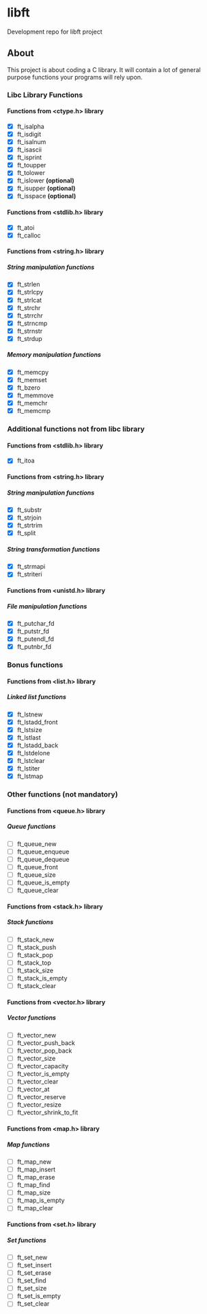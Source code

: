 # libft
Development repo for libft project
## About
This project is about coding a C library.
It will contain a lot of general purpose functions your programs will rely upon.
### Libc Library Functions
#### Functions from <ctype.h> library
- [x] ft_isalpha
- [x] ft_isdigit
- [x] ft_isalnum
- [x] ft_isascii
- [x] ft_isprint
- [x] ft_toupper
- [x] ft_tolower
- [x] ft_islower **(optional)**
- [x] ft_isupper **(optional)**
- [x] ft_isspace **(optional)**
#### Functions from <stdlib.h> library
- [x] ft_atoi
- [x] ft_calloc
#### Functions from <string.h> library
##### String manipulation functions
- [x] ft_strlen
- [x] ft_strlcpy
- [x] ft_strlcat
- [x] ft_strchr
- [x] ft_strrchr
- [x] ft_strncmp
- [x] ft_strnstr
- [x] ft_strdup
##### Memory manipulation functions
- [x] ft_memcpy
- [x] ft_memset
- [x] ft_bzero
- [x] ft_memmove
- [x] ft_memchr
- [x] ft_memcmp
### Additional functions not from libc library
#### Functions from <stdlib.h> library
- [x] ft_itoa
#### Functions from <string.h> library
##### String manipulation functions
- [x] ft_substr
- [x] ft_strjoin
- [x] ft_strtrim
- [x] ft_split
##### String transformation functions
- [x] ft_strmapi
- [x] ft_striteri
#### Functions from <unistd.h> library
##### File manipulation functions
- [x] ft_putchar_fd
- [x] ft_putstr_fd
- [x] ft_putendl_fd
- [x] ft_putnbr_fd
### Bonus functions
#### Functions from <list.h> library
##### Linked list functions
- [x] ft_lstnew
- [x] ft_lstadd_front
- [x] ft_lstsize
- [x] ft_lstlast
- [x] ft_lstadd_back
- [x] ft_lstdelone
- [x] ft_lstclear
- [x] ft_lstiter
- [x] ft_lstmap
### Other functions (not mandatory)
#### Functions from <queue.h> library
##### Queue functions
- [ ] ft_queue_new
- [ ] ft_queue_enqueue
- [ ] ft_queue_dequeue
- [ ] ft_queue_front
- [ ] ft_queue_size
- [ ] ft_queue_is_empty
- [ ] ft_queue_clear
#### Functions from <stack.h> library
##### Stack functions
- [ ] ft_stack_new
- [ ] ft_stack_push
- [ ] ft_stack_pop
- [ ] ft_stack_top
- [ ] ft_stack_size
- [ ] ft_stack_is_empty
- [ ] ft_stack_clear
#### Functions from <vector.h> library
##### Vector functions
- [ ] ft_vector_new
- [ ] ft_vector_push_back
- [ ] ft_vector_pop_back
- [ ] ft_vector_size
- [ ] ft_vector_capacity
- [ ] ft_vector_is_empty
- [ ] ft_vector_clear
- [ ] ft_vector_at
- [ ] ft_vector_reserve
- [ ] ft_vector_resize
- [ ] ft_vector_shrink_to_fit
#### Functions from <map.h> library
##### Map functions
- [ ] ft_map_new
- [ ] ft_map_insert
- [ ] ft_map_erase
- [ ] ft_map_find
- [ ] ft_map_size
- [ ] ft_map_is_empty
- [ ] ft_map_clear
#### Functions from <set.h> library
##### Set functions
- [ ] ft_set_new
- [ ] ft_set_insert
- [ ] ft_set_erase
- [ ] ft_set_find
- [ ] ft_set_size
- [ ] ft_set_is_empty
- [ ] ft_set_clear
